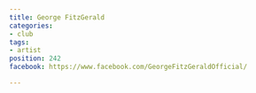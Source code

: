 ```yaml
---
title: George FitzGerald
categories:
- club
tags:
- artist
position: 242
facebook: https://www.facebook.com/GeorgeFitzGeraldOfficial/

---
```


